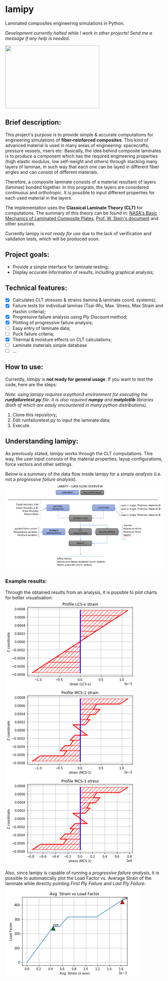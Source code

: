# lamipy
Laminated composites engineering simulations in Python.

*Development currently halted while I work in other projects! Send me a message if any help is needed.*

<img src="https://upload.wikimedia.org/wikipedia/commons/1/13/Composite_3d.png" data-canonical-src="https://upload.wikimedia.org/wikipedia/commons/1/13/Composite_3d.png" width="300" height="200" />

## Brief description:

This project's purpose is to provide simple & accurate computations for engineering simulations of **fiber-reinforced composites**. This kind of advanced material is used in many areas of engineering: spacecrafts, pressure vessels, risers etc. Basically, the idea behind composite laminates is to produce a component which has the required engineering properties (high elastic modulus, low self-weight and others) through stacking many layers of laminae, in such way that each one can be layed in different fiber angles and can consist of different materials.

Therefore, a composite laminate consists of a material resultant of layers (laminae) bonded together. In this program, the layers are considered continuous and *orthotropic*. It is possible to input different properties for each used material in the layers.

The implementation uses the **Classical Laminate Theory (CLT)** for computations. 
The summary of this theory can be found in: [NASA's Basic Mechanics of Laminated Composite Plates](https://ntrs.nasa.gov/archive/nasa/casi.ntrs.nasa.gov/19950009349.pdf), [Prof. W. Stein's document](http://wstein.org/edu/2010/480b/projects/05-lamination_theory/A%20summary%20of%20Classical%20Lamination%20Theory.pdf) and other sources.

Currently lamipy is *not ready for use* due to the lack of verification and validation tests, which will be produced soon.

## Project goals:

- Provide a simple interface for laminate testing;
- Display accurate information of results, including graphical analysis;

## Technical features:
- [x] Calculates CLT stresses & strains (lamina & laminate coord. systems);
- [x] Failure tests for individual laminas (Tsai-Wu, Max. Stress, Max Strain and Hashin criteria);
- [x] Progressive failure analysis using *Ply Discount* method;
- [x] Plotting of progressive failure analysis;
- [ ] Easy entry of laminate data;
- [ ] Puck failure criteria;
- [x] Thermal & moisture effects on CLT calculations;
- [ ] Laminate materials simple database
- [ ] ...

## How to use:

Currently, *lamipy* is **not ready for general usage**. If you want to test the code, here are the steps:

*Note: using lamipy requires a python3 environment for executing the **runfailuretest.py** file. It is also required **numpy** and **matplotlib** libraries (both of which are easily encountered in many python distributions).*
1. Clone this repository;
1. Edit runfailuretest.py to input the laminate data;
1. Execute.

## Understanding lamipy:

As previously stated, *lamipy* works through the CLT computations. This way, the user input consists of the material properties, layup configurations, force vectors and other settings.

Below is a summary of the data flow inside lamipy for a *simple analysis* (i.e. not a *progressive failure analysis*).
<img src="docs/dataflow.PNG" data-canonical-src="docs/dataflow.PNG" />

### Example results:
Through the obtained results from an analysis, it is possible to plot charts for better visualisation:
<img src="docs/example_plot1.png" data-canonical-src="docs/example_plot1.png" />
<img src="docs/example_plot2.png" data-canonical-src="docs/example_plot2.png" />
<img src="docs/example_plot3.png" data-canonical-src="docs/example_plot3.png" />

Also, since lamipy is capable of running a *progressive failure analysis*, it is possible to automatically plot the Load Factor vs. Average Strain of the laminate while directly pointing *First Ply Failure* and *Last Ply Failure*:
<img src="docs/example_plot4.png" data-canonical-src="docs/example_plot4.png" />